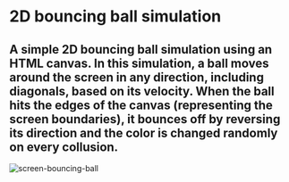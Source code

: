 # 2D bouncing ball simulation

A simple 2D bouncing ball simulation using an HTML canvas. In this simulation, a ball moves around the screen in any direction, including diagonals, based on its velocity. When the ball hits the edges of the canvas (representing the screen boundaries), it bounces off by reversing its direction and the color is changed randomly on every collusion.
---
![screen-bouncing-ball](https://github.com/user-attachments/assets/623f4def-b076-4367-bbb9-db7d61427799)
